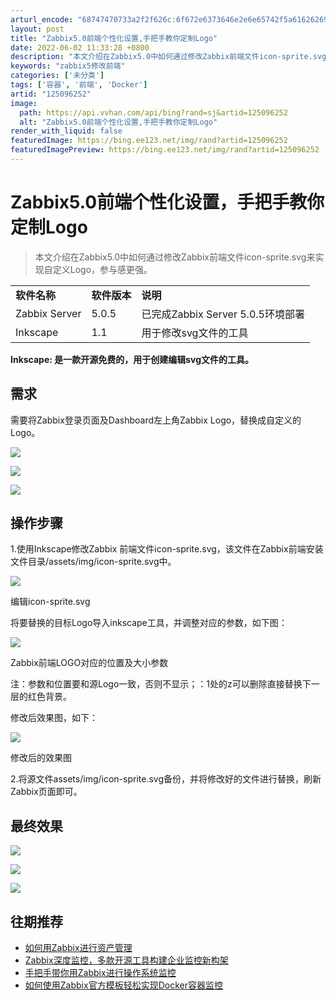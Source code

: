 ```yaml
---
arturl_encode: "68747470733a2f2f626c:6f672e6373646e2e6e65742f5a61626269785f4368696e612f:61727469636c652f64657461696c732f313235303936323532"
layout: post
title: "Zabbix5.0前端个性化设置,手把手教你定制Logo"
date: 2022-06-02 11:33:28 +0800
description: "本文介绍在Zabbix5.0中如何通过修改Zabbix前端文件icon-sprite.svg来实现自"
keywords: "zabbix5修改前端"
categories: ['未分类']
tags: ['容器', '前端', 'Docker']
artid: "125096252"
image:
  path: https://api.vvhan.com/api/bing?rand=sj&artid=125096252
  alt: "Zabbix5.0前端个性化设置,手把手教你定制Logo"
render_with_liquid: false
featuredImage: https://bing.ee123.net/img/rand?artid=125096252
featuredImagePreview: https://bing.ee123.net/img/rand?artid=125096252
---
```


# Zabbix5.0前端个性化设置，手把手教你定制Logo

> 本文介绍在Zabbix5.0中如何通过修改Zabbix前端文件icon-sprite.svg来实现自定义Logo，参与感更强。

|  |  |  |
| --- | --- | --- |
| **软件名称** | **软件版本** | **说明** |
| Zabbix Server | 5.0.5 | 已完成Zabbix Server 5.0.5环境部署 |
| Inkscape | 1.1 | 用于修改svg文件的工具 |

**Inkscape: 是一款开源免费的，用于创建编辑svg文件的工具。**

## 需求

需要将Zabbix登录页面及Dashboard左上角Zabbix Logo，替换成自定义的Logo。

![](https://i-blog.csdnimg.cn/blog_migrate/079a54bbd42d5ffbd2f0b03d54350e0e.png)

![](https://i-blog.csdnimg.cn/blog_migrate/b2c7e1664d225744585da12d0f45e9b8.png)

![](https://i-blog.csdnimg.cn/blog_migrate/0702b3bb9ba8aa2ee768b6a12d375c9e.png)

## 操作步骤

1.使用Inkscape修改Zabbix 前端文件icon-sprite.svg，该文件在Zabbix前端安装文件目录/assets/img/icon-sprite.svg中。

![](https://i-blog.csdnimg.cn/blog_migrate/22dc12ae1d339ca17820c9a59bed7d43.png)


编辑icon-sprite.svg

将要替换的目标Logo导入inkscape工具，并调整对应的参数，如下图：

![](https://i-blog.csdnimg.cn/blog_migrate/f2afa6e1e02f6368d555b2e12fd718c5.png)


Zabbix前端LOGO对应的位置及大小参数

注：参数和位置要和源Logo一致，否则不显示；：1处的z可以删除直接替换下一层的红色背景。

修改后效果图，如下：

![](https://i-blog.csdnimg.cn/blog_migrate/183c03ed449a7b7637cf78fe56ce2646.png)


修改后的效果图

2.将源文件assets/img/icon-sprite.svg备份，并将修改好的文件进行替换，刷新Zabbix页面即可。

## 最终效果

![](https://i-blog.csdnimg.cn/blog_migrate/8f5225bf278924bfa274888b30fd542f.png)

![](https://i-blog.csdnimg.cn/blog_migrate/5307f928e9c1ca6544c43e897deb18d4.png)

![](https://i-blog.csdnimg.cn/blog_migrate/390840be2c995b47e8c757b5ef51401f.png)

## 往期推荐

* [如何用Zabbix进行资产管理](https://blog.csdn.net/Zabbix_China/article/details/124469342?spm=1001.2014.3001.5501 "如何用Zabbix进行资产管理")
* [Zabbix深度监控，多款开源工具构建企业监控新构架](https://blog.csdn.net/Zabbix_China/article/details/124320745?spm=1001.2014.3001.5501 "Zabbix深度监控，多款开源工具构建企业监控新构架")
* [手把手带你用Zabbix进行操作系统监控](https://blog.csdn.net/Zabbix_China/article/details/124728554?spm=1001.2014.3001.5501 "手把手带你用Zabbix进行操作系统监控")
* [如何使用Zabbix官方模板轻松实现Docker容器监控](https://blog.csdn.net/Zabbix_China/article/details/124982692?spm=1001.2014.3001.5501 "如何使用Zabbix官方模板轻松实现Docker容器监控")